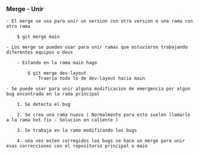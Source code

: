 
### Merge - Unir

    - El merge se usa para unir un version con otra version o una rama con otra rama

        $ git merge main

    - Los merge se pueden usar para unir ramas que estuvieron trabajando diferentes equipos o devs

        - Estando en la rama main hago

            $ git merge dev-layout
                Traeria todo lo de dev-layout hacia main

    - Se puede usar para unir alguna modificacion de emergencia por algun bug encontrado en la rama principal

        1. Se detecta el bug

        2. Se crea una rama nueva ( Normalmente para esto suelen llamarle a la rama hot fix - Solucion en caliente )

        3. Se trabaja en la rama modificando los bugs 

        4. una vez esten corregidos los bugs se hace un merge para unir esas correcciones con el repositorio principal o main


    